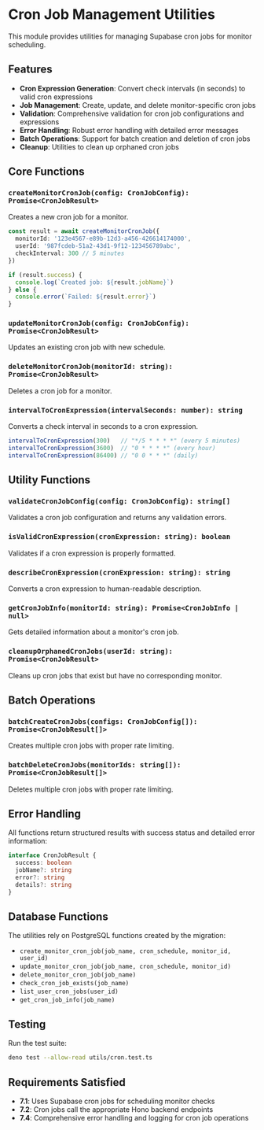 # Cron Job Management Utilities

This module provides utilities for managing Supabase cron jobs for monitor scheduling.

## Features

- **Cron Expression Generation**: Convert check intervals (in seconds) to valid cron expressions
- **Job Management**: Create, update, and delete monitor-specific cron jobs
- **Validation**: Comprehensive validation for cron job configurations and expressions
- **Error Handling**: Robust error handling with detailed error messages
- **Batch Operations**: Support for batch creation and deletion of cron jobs
- **Cleanup**: Utilities to clean up orphaned cron jobs

## Core Functions

### `createMonitorCronJob(config: CronJobConfig): Promise<CronJobResult>`

Creates a new cron job for a monitor.

```typescript
const result = await createMonitorCronJob({
  monitorId: '123e4567-e89b-12d3-a456-426614174000',
  userId: '987fcdeb-51a2-43d1-9f12-123456789abc',
  checkInterval: 300 // 5 minutes
})

if (result.success) {
  console.log(`Created job: ${result.jobName}`)
} else {
  console.error(`Failed: ${result.error}`)
}
```

### `updateMonitorCronJob(config: CronJobConfig): Promise<CronJobResult>`

Updates an existing cron job with new schedule.

### `deleteMonitorCronJob(monitorId: string): Promise<CronJobResult>`

Deletes a cron job for a monitor.

### `intervalToCronExpression(intervalSeconds: number): string`

Converts a check interval in seconds to a cron expression.

```typescript
intervalToCronExpression(300)   // "*/5 * * * *" (every 5 minutes)
intervalToCronExpression(3600)  // "0 * * * *" (every hour)
intervalToCronExpression(86400) // "0 0 * * *" (daily)
```

## Utility Functions

### `validateCronJobConfig(config: CronJobConfig): string[]`

Validates a cron job configuration and returns any validation errors.

### `isValidCronExpression(cronExpression: string): boolean`

Validates if a cron expression is properly formatted.

### `describeCronExpression(cronExpression: string): string`

Converts a cron expression to human-readable description.

### `getCronJobInfo(monitorId: string): Promise<CronJobInfo | null>`

Gets detailed information about a monitor's cron job.

### `cleanupOrphanedCronJobs(userId: string): Promise<CronJobResult>`

Cleans up cron jobs that exist but have no corresponding monitor.

## Batch Operations

### `batchCreateCronJobs(configs: CronJobConfig[]): Promise<CronJobResult[]>`

Creates multiple cron jobs with proper rate limiting.

### `batchDeleteCronJobs(monitorIds: string[]): Promise<CronJobResult[]>`

Deletes multiple cron jobs with proper rate limiting.

## Error Handling

All functions return structured results with success status and detailed error information:

```typescript
interface CronJobResult {
  success: boolean
  jobName?: string
  error?: string
  details?: string
}
```

## Database Functions

The utilities rely on PostgreSQL functions created by the migration:

- `create_monitor_cron_job(job_name, cron_schedule, monitor_id, user_id)`
- `update_monitor_cron_job(job_name, cron_schedule, monitor_id)`
- `delete_monitor_cron_job(job_name)`
- `check_cron_job_exists(job_name)`
- `list_user_cron_jobs(user_id)`
- `get_cron_job_info(job_name)`

## Testing

Run the test suite:

```bash
deno test --allow-read utils/cron.test.ts
```

## Requirements Satisfied

- **7.1**: Uses Supabase cron jobs for scheduling monitor checks
- **7.2**: Cron jobs call the appropriate Hono backend endpoints
- **7.4**: Comprehensive error handling and logging for cron job operations